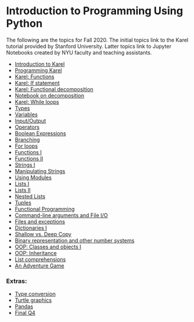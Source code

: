 <html>
    <head>
<!--include head.txt -->
        <title>
            Introduction to Programming Using Python
        </title>
    </head>

 <body>
<!--include logo.txt -->
<!--include menu.txt -->

# Introduction to Programming Using Python

The following are the topics for Fall 2020.
The initial topics link to the Karel tutorial provided by Stanford University.
Latter topics link to Jupyter Notebooks created by NYU faculty and teaching
assistants.

- [Introduction to
Karel](https://compedu.stanford.edu/karel-reader/docs/python/en/chapter1.html)
- [Programming
Karel](https://compedu.stanford.edu/karel-reader/docs/python/en/chapter2.html)
- [Karel:
Functions](https://compedu.stanford.edu/karel-reader/docs/python/en/chapter3.html)
- [Karel: If
statement](https://compedu.stanford.edu/karel-reader/docs/python/en/chapter7.html)
- [Karel: Functional
decomposition](https://compedu.stanford.edu/karel-reader/docs/python/en/chapter4.html)
- [Notebook on
decomposition](https://github.com/gcallah/IntroPython/blob/master/notebooks/Decomposition.ipynb)
- [Karel: While
loops](https://compedu.stanford.edu/karel-reader/docs/python/en/chapter6.html)
- [Types](https://github.com/gcallah/IntroPython/blob/master/notebooks/Types.ipynb)
- [Variables](https://github.com/gcallah/IntroPython/blob/master/notebooks/Variables.ipynb)
- [Input/Output](https://github.com/gcallah/IntroPython/blob/master/notebooks/InputOutput.ipynb)
- [Operators](https://github.com/gcallah/IntroPython/blob/master/notebooks/Operators.ipynb)
- [Boolean
Expressions](https://github.com/gcallah/IntroPython/blob/master/notebooks/BooleanExpr.ipynb)
- [Branching](https://github.com/gcallah/IntroPython/blob/master/notebooks/Branching.ipynb)
- [For
loops](https://github.com/gcallah/IntroPython/blob/master/notebooks/ForLoop.ipynb)
- [Functions
I](https://github.com/gcallah/IntroPython/blob/master/notebooks/Functions.ipynb)
- [Functions
II](https://github.com/gcallah/IntroPython/blob/master/notebooks/Functions2.ipynb)
- [Strings
I](https://github.com/gcallah/IntroPython/blob/master/notebooks/Strings.ipynb)
- [Manipulating Strings](https://github.com/gcallah/IntroPython/blob/master/notebooks/ManipStrings.ipynb)
- [Using
Modules](https://github.com/gcallah/IntroPython/blob/master/notebooks/Modules.ipynb)
- [Lists
I](https://github.com/gcallah/IntroPython/blob/master/notebooks/Lists1.ipynb)
- [Lists
II](https://github.com/gcallah/IntroPython/blob/master/notebooks/Lists2.ipynb)
- [Nested Lists](https://github.com/gcallah/IntroPython/blob/master/notebooks/NestedLists.ipynb)
- [Tuples](https://github.com/gcallah/IntroPython/blob/master/notebooks/Tuples.ipynb)
- [Functional
Programming](https://github.com/gcallah/IntroPython/blob/master/notebooks/FunctionalProgramming.ipynb)
- [Command-line arguments and File
I/O](https://github.com/gcallah/IntroPython/blob/master/notebooks/Files1.ipynb)
- [Files and
exceptions](https://github.com/gcallah/IntroPython/blob/master/notebooks/FilesAndExceptions.ipynb)
- [Dictionaries
I](https://github.com/gcallah/IntroPython/blob/master/notebooks/Dictionaries1.ipynb)
- [Shallow vs. Deep
Copy](https://github.com/gcallah/IntroPython/blob/master/notebooks/ShallowVsDeep.ipynb)
- [Binary representation and other number
systems](https://github.com/gcallah/IntroPython/blob/master/notebooks/NumberRep.ipynb)
- [OOP: Classes and objects
I](https://github.com/gcallah/IntroPython/blob/master/notebooks/OOP.ipynb)
- [OOP:
Inheritance](https://github.com/gcallah/IntroPython/blob/master/notebooks/Inheritance.ipynb)
- [List
comprehensions](https://github.com/gcallah/IntroPython/blob/master/notebooks/ListComprehensions.ipynb)
- [An Adventure
Game](https://github.com/gcallah/IntroPython/blob/master/notebooks/Dungeon.ipynb)


### Extras:

- [Type
conversion](https://github.com/gcallah/IntroPython/blob/master/notebooks/TypeConversion.ipynb)
- [Turtle graphics](https://github.com/gcallah/IntroPython/blob/master/notebooks/Turtle.ipynb)
- [Pandas](https://github.com/gcallah/Python4Finance/blob/master/Introduction%20to%20Pandas.ipynb)
- [Final Q4](https://github.com/gcallah/IntroPython/blob/master/notebooks/FinalExamQ4.ipynb)

</body>
</html>
